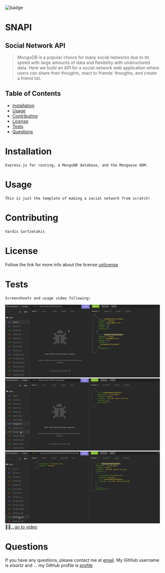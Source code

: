 ![badge](https://img.shields.io/badge/license-unlicense-green)
  # SNAPI
  
  ## Social Network API
  
  > MongoDB is a popular choice for many social networks due to its speed with large amounts of data and flexibility with unstructured data. Here we build an API for a social network web application where users can share their thoughts, react to friends’ thoughts, and create a friend list.

  ## Table of Contents
  - [Installation](#installation)
  - [Usage](#usage)
  - [Contributing](#contributing)
  - [License](#license)
  - [Tests](#tests)
  - [Questions](#questions)

  # Installation
    Express.js for routing, a MongoDB database, and the Mongoose ODM.

  # Usage
    This is just the template of making a social network from scratch!

  # Contributing
    Vardis Sartzetakis
  
  # License
  Follow the link for more info about the license [unlicense](https://choosealicense.com/licenses/unlicense)

  # Tests
    Screenshoots and usage video following:
   ![Users](https://github.com/elsartz/SNAPI/blob/main/img/Screenshot_users.png)
   ![Thoughts](https://github.com/elsartz/SNAPI/blob/main/img/Screenshot_thoughts.png)
   ![Reactions-Replies](https://github.com/elsartz/SNAPI/blob/main/img/Screenshot_reactions-replies.png)
   🏌️‍♂️[...go to video](https://youtu.be/Z3Y7l2BPSQE)

  # Questions
  If you have any questions, please contact me at [email](mailto:elsartz@gmail.com).
  My GitHub username is *elsartz* and ...
  my GitHub profile is [profile](https://github.com/elsartz)
